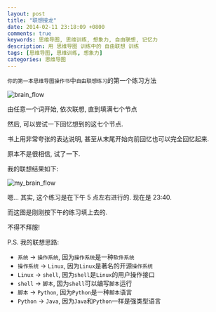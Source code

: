 ```yaml
---
layout: post
title: "联想接龙"
date: 2014-02-11 23:18:09 +0800
comments: true
keywords: 思维导图, 思维训练, 想象力, 自由联想, 记忆力
description: 用 思维导图 训练中的 自由联想 训练
tags: [思维导图, 思维训练, 想象力]
categories: 思维导图
---
```


`你的第一本思维导图操作书`中`自由联想练习`的第一个练习方法
<!--more-->

![brain_flow](/blogimgs/brain_flow.png)

由任意一个词开始, 依次联想, 直到填满七个节点

然后, 可以尝试一下回忆想到的这七个节点.

书上用非常夸张的表达说明, 甚至从末尾开始向前回忆也可以完全回忆起来.



原本不是很相信, 试了一下. 

我的联想结果如下:

![my_brain_flow](/blogimgs/my_brain_flow.png)

嗯... 其实, 这个练习是在下午 5 点左右进行的. 现在是 23:40.

而这图是刚刚按下午的练习填上去的.


不得不拜服!

P.S. 我的联想思路:

* `系统` -> `操作系统`, 因为`操作系统`是一种`软件系统`
* `操作系统` -> `Linux`, 因为`Linux`是著名的开源`操作系统`
* `Linux` -> `shell`, 因为`shell`是`Linux`的用户操作接口
* `shell` -> `脚本`, 因为`shell`可以编写`脚本`运行
* `脚本` -> `Python`, 因为`Python`是一种`脚本`语言
* `Python` -> `Java`, 因为`Java`和`Python`一样是强类型语言
